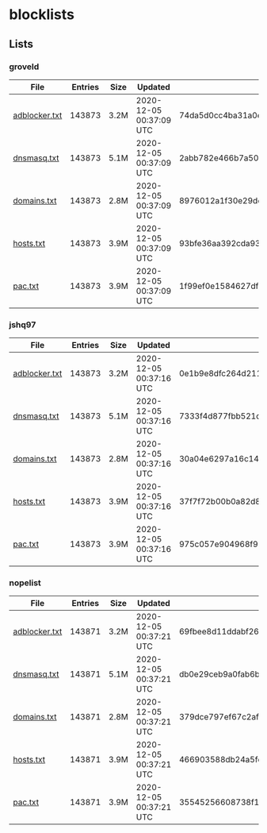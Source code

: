 # blocklists

## Lists

### groveld

|File|Entries|Size|Updated|Hash|
|-|-|-|-|-|
|[adblocker.txt](https://raw.githubusercontent.com/groveld/blocklists/lists/groveld/adblocker.txt)|143873|3.2M|2020-12-05 00:37:09 UTC|74da5d0cc4ba31a0e02ce664bb0baa39f23d245a|
|[dnsmasq.txt](https://raw.githubusercontent.com/groveld/blocklists/lists/groveld/dnsmasq.txt)|143873|5.1M|2020-12-05 00:37:09 UTC|2abb782e466b7a506c47cea592402cb677e0dd13|
|[domains.txt](https://raw.githubusercontent.com/groveld/blocklists/lists/groveld/domains.txt)|143873|2.8M|2020-12-05 00:37:09 UTC|8976012a1f30e29de526bd0b5a3506b11753132b|
|[hosts.txt](https://raw.githubusercontent.com/groveld/blocklists/lists/groveld/hosts.txt)|143873|3.9M|2020-12-05 00:37:09 UTC|93bfe36aa392cda93495db0301dae745a21d719e|
|[pac.txt](https://raw.githubusercontent.com/groveld/blocklists/lists/groveld/pac.txt)|143873|3.9M|2020-12-05 00:37:09 UTC|1f99ef0e1584627df01b552be6f3e3421e2449fd|

### jshq97

|File|Entries|Size|Updated|Hash|
|-|-|-|-|-|
|[adblocker.txt](https://raw.githubusercontent.com/groveld/blocklists/lists/jshq97/adblocker.txt)|143873|3.2M|2020-12-05 00:37:16 UTC|0e1b9e8dfc264d21155a895fbc4872483f14ab33|
|[dnsmasq.txt](https://raw.githubusercontent.com/groveld/blocklists/lists/jshq97/dnsmasq.txt)|143873|5.1M|2020-12-05 00:37:16 UTC|7333f4d877fbb521d2fdddeea3b201f456ff71df|
|[domains.txt](https://raw.githubusercontent.com/groveld/blocklists/lists/jshq97/domains.txt)|143873|2.8M|2020-12-05 00:37:16 UTC|30a04e6297a16c14e80e168f17b8335efb062e95|
|[hosts.txt](https://raw.githubusercontent.com/groveld/blocklists/lists/jshq97/hosts.txt)|143873|3.9M|2020-12-05 00:37:16 UTC|37f7f72b00b0a82d8a749b74973a5dfb2a3e5d47|
|[pac.txt](https://raw.githubusercontent.com/groveld/blocklists/lists/jshq97/pac.txt)|143873|3.9M|2020-12-05 00:37:16 UTC|975c057e904968f9921d51b772933069858da489|

### nopelist

|File|Entries|Size|Updated|Hash|
|-|-|-|-|-|
|[adblocker.txt](https://raw.githubusercontent.com/groveld/blocklists/lists/nopelist/adblocker.txt)|143871|3.2M|2020-12-05 00:37:21 UTC|69fbee8d11ddabf2677fa7b6f1447ded1cb8c68c|
|[dnsmasq.txt](https://raw.githubusercontent.com/groveld/blocklists/lists/nopelist/dnsmasq.txt)|143871|5.1M|2020-12-05 00:37:21 UTC|db0e29ceb9a0fab6bb88feda68de1a2db7931c17|
|[domains.txt](https://raw.githubusercontent.com/groveld/blocklists/lists/nopelist/domains.txt)|143871|2.8M|2020-12-05 00:37:21 UTC|379dce797ef67c2af91350a4fd3aadcaf82c4663|
|[hosts.txt](https://raw.githubusercontent.com/groveld/blocklists/lists/nopelist/hosts.txt)|143871|3.9M|2020-12-05 00:37:21 UTC|466903588db24a5fcae8146306a3da56f22f9c3e|
|[pac.txt](https://raw.githubusercontent.com/groveld/blocklists/lists/nopelist/pac.txt)|143871|3.9M|2020-12-05 00:37:21 UTC|35545256608738f178f72028012aba0b4e7a22ed|
